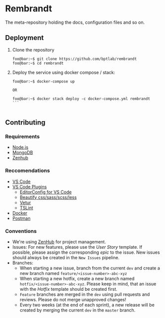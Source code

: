 # Rembrandt

The meta-repository holding the docs, configuration files and so on.

## Deployment

1. Clone the repository
    ```console
    foo@bar:~$ git clone https://github.com/bptlab/rembrandt
    foo@bar:~$ cd rembrandt
    ```

1. Deploy the service using docker compose / stack: 
    ``````console
    foo@bar:~$ docker-compose up
    
    OR
    
    foo@bar:~$ docker stack deploy -c docker-compose.yml rembrandt
    ```
  
## Contributing

### Requirements
- [Node.js](https://nodejs.org/en/)
- [MongoDB](https://www.mongodb.com/download-center/community)
- [Zenhub](https://app.zenhub.com)

### Reccomendations
- [VS Code](https://code.visualstudio.com/download)
- [VS Code Plugins](https://marketplace.visualstudio.com/vscode)
  - [EditorConfig for VS Code](https://marketplace.visualstudio.com/items?itemName=EditorConfig.EditorConfig)
  - [Beautify css/sass/scss/less](https://marketplace.visualstudio.com/items?itemName=michelemelluso.code-beautifier)
  - [Vetur](https://marketplace.visualstudio.com/items?itemName=octref.vetur)
  - [TSLint](https://marketplace.visualstudio.com/items?itemName=ms-vscode.vscode-typescript-tslint-plugin)
- [Docker](https://hub.docker.com/?overlay=onboarding)
- [Postman](https://www.getpostman.com/downloads/)

### Conventions
- We're using [ZenHub](https://www.zenhub.com/) for project management.
- Issues: For new features, please use the *User Story* template. If possible, please assign the corresponding _epic_ to the issue. New issues should always be created in the `New Issues` pipeline.
- Branches: 
  - When starting a new issue, branch from the current `dev` and create a new branch named `feature/<issue-number>-abc-xyz`
  - When starting a new hotfix, create a new branch named `hotfix/<issue-number>-abc-xyz`. Please keep in mind, that an issue with the *Hotfix* template should be created first.
  - `Feature` branches are merged in the `dev` using pull requests and reviews. Please do not merge unapproved changes!
  - Every two weeks (at the end of each sprint), a new release will be created by merging the current `dev` in the `master` branch.
